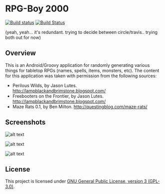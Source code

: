 # RPG-Boy 2000

[![Build status](https://circleci.com/gh/stevesea/RPGboy2000.svg?&style=shield&circle-token=d5b638c2be4157b4b3bdd347bd139c392968d7db)](https://circleci.com/gh/stevesea/RPGboy2000)
[![Build Status](https://travis-ci.org/stevesea/RPGboy2000.svg?branch=master)](https://travis-ci.org/stevesea/RPGboy2000)

(yeah, yeah... it's redundant. trying to decide between circle/travis.. trying both out for now)

## Overview

This is an Android/Groovy application for randomly generating various
things for tabletop RPGs (names, spells, items, monsters, etc). The
content for this application was taken with permission from the following
sources:

* Perilous Wilds, by Jason Lutes. http://lampblackandbrimstone.blogspot.com/
* Freebooters on the Frontier, by Jason Lutes. http://lampblackandbrimstone.blogspot.com/
* Maze Rats 0.1, by Ben Milton. http://questingblog.com/maze-rats/

## Screenshots

![alt text](https://github.com/stevesea/RPGboy2000/raw/master/docs/images/nav_drawer.png "Sliding nav bar, acknowledgements")

![alt text](https://github.com/stevesea/RPGboy2000/raw/master/docs/images/mr_chars.png "Maze Rats - characters")

![alt text](https://github.com/stevesea/RPGboy2000/raw/master/docs/images/mr_monsters.png "Maze Rats - monsters")


## License
This project is licensed under [GNU General Public License, version 3 (GPL-3.0)](https://opensource.org/licenses/GPL-3.0).

